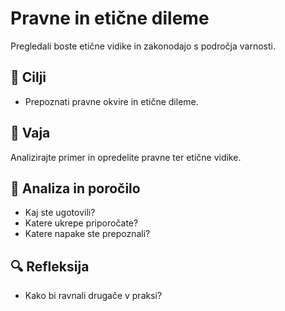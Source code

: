 # Pravne in etične dileme

Pregledali boste etične vidike in zakonodajo s področja varnosti.

## 🎯 Cilji
- Prepoznati pravne okvire in etične dileme.

## 🧪 Vaja
Analizirajte primer in opredelite pravne ter etične vidike.

## 📝 Analiza in poročilo
- Kaj ste ugotovili?
- Katere ukrepe priporočate?
- Katere napake ste prepoznali?

## 🔍 Refleksija
- Kako bi ravnali drugače v praksi?
